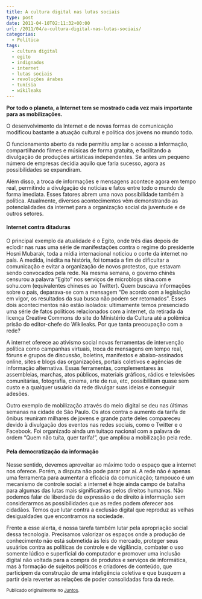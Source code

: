 ```yaml
---
title: A cultura digital nas lutas sociais
type: post
date: 2011-04-10T02:11:32+00:00
url: /2011/04/a-cultura-digital-nas-lutas-sociais/
categorias:
  - Política
tags:
  - cultura digital
  - egito
  - indignados
  - internet
  - lutas sociais
  - revoluções árabes
  - tunísia
  - wikileaks
---
```


**Por todo o planeta, a Internet tem se mostrado cada vez mais importante para as mobilizações.**

O desenvolvimento da Internet e de novas formas de comunicação modificou bastante a atuação cultural e política dos jovens no mundo todo.

O funcionamento aberto da rede permitiu ampliar o acesso a informação, compartilhando filmes e músicas de forma gratuita, e facilitando a divulgação de produções artísticas independentes. Se antes um pequeno número de empresas decidia aquilo que faria sucesso, agora as possibilidades se expandiram.

Além disso, a troca de informações e mensagens acontece agora em tempo real, permitindo a divulgação de notícias e fatos entre todo o mundo de forma imediata. Esses fatores abrem uma nova possibilidade também à política. Atualmente, diversos acontecimentos vêm demonstrando as potencialidades da internet para a organização social da juventude e de outros setores.

#### Internet contra ditaduras

O principal exemplo da atualidade é o Egito, onde três dias depois de eclodir nas ruas uma série de manifestações contra o regime do presidente Hosni Mubarak, toda a mídia internacional noticiou o corte da internet no país. A medida, inédita na história, foi tomada a fim de dificultar a comunicação e evitar a organização de novos protestos, que estavam sendo convocados pela rede. Na mesma semana, o governo chinês censurou a palavra “Egito” nos serviços de microblogs sina.com e sohu.com (equivalentes chineses ao Twitter). Quem buscava informações sobre o país, deparava-se com a mensagem “De acordo com a legislação em vigor, os resultados da sua busca não podem ser retornados”. Esses dois acontecimentos não estão isolados: ultimamente temos presenciado uma série de fatos políticos relacionados com a internet, da retirada da licença Creative Commons do site do Ministério da Cultura até a polêmica prisão do editor-chefe do Wikileaks. Por que tanta preocupação com a rede?

A internet oferece ao ativismo social novas ferramentas de intervenção política como campanhas virtuais, troca de mensagens em tempo real, fóruns e grupos de discussão, boletins, manifestos e abaixo-assinados online, sites e blogs das organizações, portais coletivos e agências de informação alternativa. Essas ferramentas, complementares às assembleias, marchas, atos públicos, materiais gráficos, rádios e televisões comunitárias, fotografia, cinema, arte de rua, etc, possibilitam quase sem custo e a qualquer usuário da rede divulgar suas ideias e conseguir adesões.

Outro exemplo de mobilização através do meio digital se deu nas últimas semanas na cidade de São Paulo. Os atos contra o aumento da tarifa de ônibus reuniram milhares de jovens e grande parte deles compareceu devido à divulgação dos eventos nas redes sociais, como o Twitter e o Facebook. Foi organizado ainda um tuitaço nacional com a palavra de ordem “Quem não tuíta, quer tarifa!”, que ampliou a mobilização pela rede.

#### Pela democratização da informação

Nesse sentido, devemos aproveitar ao máximo todo o espaço que a internet nos oferece. Porém, a disputa não pode parar por aí. A rede não é apenas uma ferramenta para aumentar a eficácia da comunicação; tampouco é um mecanismo de controle social: a internet é hoje ainda campo de batalha para algumas das lutas mais significativas pelos direitos humanos. Não podemos falar de liberdade de expressão e de direito à informação sem considerarmos as possibilidades que as redes podem oferecer aos cidadãos. Temos que lutar contra a exclusão digital que reproduz as velhas desigualdades que encontramos na sociedade.

Frente a esse alerta, é nossa tarefa também lutar pela apropriação social dessa tecnologia. Precisamos valorizar os espaços onde a produção de conhecimento não está submetida às leis do mercado, proteger seus usuários contra as políticas de controle e de vigilância, combater o uso somente lúdico e superficial do computador e promover uma inclusão digital não voltada para a compra de produtos e serviços de informática, mas à formação de sujeitos políticos e criadores de conteúdo, que participem da construção de uma inteligência coletiva e que busquem a partir dela reverter as relações de poder consolidadas fora da rede.

<small>Publicado originalmente no <a href="https://juntos.org.br/2011/04/a-cultura-digital-nas-lutas-sociais/">Juntos</a>.</small>
